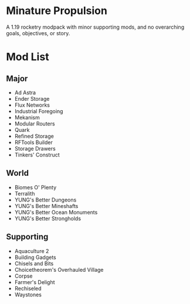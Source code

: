 # Minature Propulsion

A 1.19 rocketry modpack with minor supporting mods, and no overarching goals, objectives, or story.

# Mod List

## Major

- Ad Astra
- Ender Storage
- Flux Networks
- Industrial Foregoing
- Mekanism
- Modular Routers
- Quark
- Refined Storage
- RFTools Builder
- Storage Drawers
- Tinkers' Construct

## World

- Biomes O' Plenty
- Terralith
- YUNG's Better Dungeons
- YUNG's Better Mineshafts
- YUNG's Better Ocean Monuments
- YUNG's Better Strongholds

## Supporting

- Aquaculture 2
- Building Gadgets
- Chisels and Bits
- Choicetheorem's Overhauled Village
- Corpse
- Farmer's Delight
- Rechiseled
- Waystones
